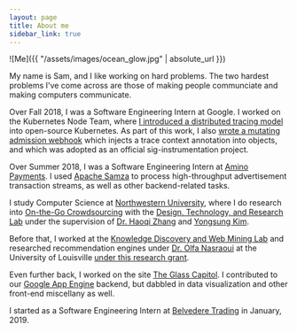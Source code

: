 ```yaml
---
layout: page
title: About me
sidebar_link: true
---
```


![Me]({{ "/assets/images/ocean_glow.jpg" | absolute_url }})

My name is Sam, and I like working on hard problems. The two hardest problems I've come across are those of making people communciate and making computers communicate.

Over Fall 2018, I was a Software Engineering Intern at Google. I worked on the Kubernetes Node Team, where [I introduced a distributed tracing model](https://github.com/kubernetes/enhancements/pull/650) into open-source Kubernetes. As part of this work, I also [wrote a mutating admission webhook](https://github.com/kubernetes-sigs/mutating-trace-admission-controller) which injects a trace context annotation into objects, and which was adopted as an official sig-instrumentation project.

Over Summer 2018, I was a Software Engineering Intern at [Amino Payments](https://www.aminopay.com/). I used [Apache Samza](http://samza.apache.org/) to process high-throughput advertisement transaction streams, as well as other backend-related tasks.

I study Computer Science at [Northwestern University](https://www.mccormick.northwestern.edu/eecs/computer-science/), where I do research into [On-the-Go Crowdsourcing](http://users.eecs.northwestern.edu/~ykt413/papers/otg.pdf) with the [Design, Technology, and Research Lab](http://dtr.northwestern.edu/) under the supervision of [Dr. Haoqi Zhang](http://users.eecs.northwestern.edu/~hq/) and [Yongsung Kim](http://yongsungkim.com/). 

Before that, I worked at the [Knowledge Discovery and Web Mining Lab](http://webmining.spd.louisville.edu/) and researched recommendation engines under [Dr. Olfa Nasraoui](http://louisville.edu/speed/people/faculty/nasraouiOlfa) at the University of Louisville [under this research grant](https://www.nsf.gov/awardsearch/showAward?AWD_ID=1549981).

Even further back, I worked on the site [The Glass Capitol](https://glasscapitol.org/). I contributed to our [Google App Engine](https://cloud.google.com/appengine/) backend, but dabbled in data visualization and other front-end miscellany as well.

I started as a Software Engineering Intern at [Belvedere Trading](http://www.belvederetrading.com/) in January, 2019.